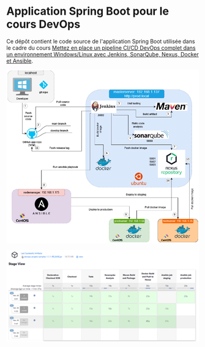 # Application Spring Boot pour le cours DevOps

Ce dépôt contient le code source de l'application Spring Boot utilisée dans le cadre du cours [Mettez en place un pipeline CI/CD DevOps complet dans un environnement Windows/Linux avec Jenkins, SonarQube, Nexus, Docker et Ansible](https://mossaabfrifita.github.io/docs/category/devops-cicd-pipeline).

![](cicd-arch.png)

![](jenkins-pipeline.png)